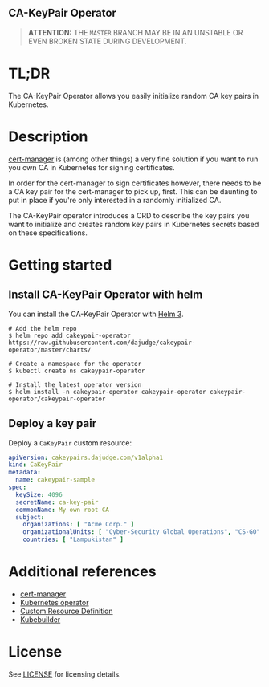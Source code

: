 CA-KeyPair Operator
-
> **ATTENTION:** THE `MASTER` BRANCH MAY BE IN AN UNSTABLE OR EVEN BROKEN STATE DURING DEVELOPMENT.

# TL;DR
The CA-KeyPair Operator allows you easily initialize random CA key pairs in Kubernetes.

# Description
[cert-manager](https://cert-manager.io/) is (among other things) a very fine solution if you want to run you own
CA in Kubernetes for signing certificates.

In order for the cert-manager to sign certificates however, there needs to be a CA key pair for the cert-manager to pick
up, first. This can be daunting to put in place if you're only interested in a randomly initialized CA.

The CA-KeyPair operator introduces a CRD to describe the key pairs you want to initialize and creates random key pairs
in Kubernetes secrets based on these specifications.

# Getting started

## Install CA-KeyPair Operator with helm
You can install the CA-KeyPair Operator with [Helm 3](https://helm.sh/).

```shell
# Add the helm repo
$ helm repo add cakeypair-operator https://raw.githubusercontent.com/dajudge/cakeypair-operator/master/charts/

# Create a namespace for the operator
$ kubectl create ns cakeypair-operator

# Install the latest operator version 
$ helm install -n cakeypair-operator cakeypair-operator cakeypair-operator/cakeypair-operator
```

## Deploy a key pair
Deploy a `CaKeyPair` custom resource:

```yaml
apiVersion: cakeypairs.dajudge.com/v1alpha1
kind: CaKeyPair
metadata:
  name: cakeypair-sample
spec:
  keySize: 4096
  secretName: ca-key-pair
  commonName: My own root CA
  subject:
    organizations: [ "Acme Corp." ]
    organizationalUnits: [ "Cyber-Security Global Operations", "CS-GO" ]
    countries: [ "Lampukistan" ]
```

# Additional references

* [cert-manager](https://cert-manager.io/docs/)
* [Kubernetes operator](https://kubernetes.io/docs/concepts/extend-kubernetes/operator/)
* [Custom Resource Definition](https://kubernetes.io/docs/concepts/extend-kubernetes/api-extension/custom-resources/)
* [Kubebuilder](https://book.kubebuilder.io/)

# License

See [LICENSE](https://github.com/dajudge/cakeypair-operator/blob/master/LICENSE) for licensing details.